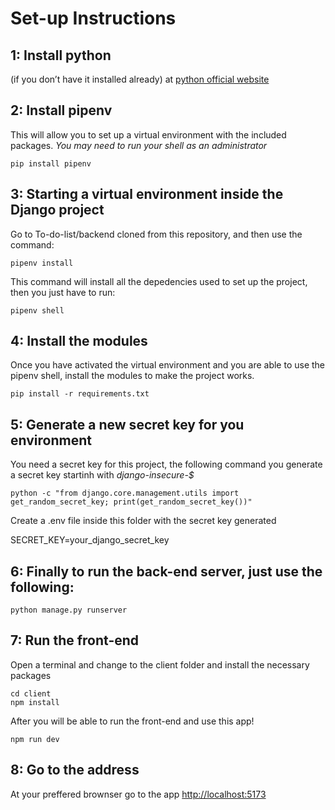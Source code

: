 # Set-up Instructions

## 1: Install python
(if you don’t have it installed already) at [python official website](https://www.python.org/downloads/)

## 2: Install pipenv
This will allow you to set up a virtual environment with the included packages.
_You may need to run your shell as an administrator_
```
pip install pipenv
```

## 3: Starting a virtual environment inside the Django project
Go to To-do-list/backend cloned from this repository, and  then use the command:
```
pipenv install
```
This command will install all the depedencies used to set up the project, then you just have to run:

```
pipenv shell
```

## 4: Install the modules
Once you have activated the virtual environment and you are able to use the pipenv shell, install the modules to make the project works.
```
pip install -r requirements.txt
```
## 5: Generate a new secret key for you environment
You need a secret key for this project, the following command you generate a secret key startinh with _django-insecure-$_
```
python -c "from django.core.management.utils import get_random_secret_key; print(get_random_secret_key())"
```
Create a .env file inside this folder with the secret key generated

SECRET_KEY=your_django_secret_key

## 6: Finally to run the back-end server, just use the following:

```
python manage.py runserver
```

## 7: Run the front-end

Open a terminal and change to the client folder and install the necessary packages

```
cd client
npm install
```

After you will be able to run the front-end and use this app!
```
npm run dev
```

## 8: Go to the address
At your preffered brownser go to the app <http://localhost:5173>